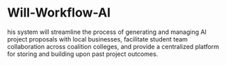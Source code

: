 # Will-Workflow-AI
his system will streamline the process of generating and managing AI project proposals with local businesses, facilitate student team collaboration across coalition colleges, and provide a centralized platform for storing and building upon past project outcomes.
